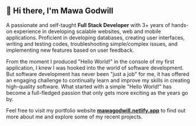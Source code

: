 ## 👋 Hi there, I'm Mawa Godwill

A passionate and self-taught **Full Stack Developer** with 3+ years of hands-on experience in developing scalable websites, web and mobile applications. Proficient in developing databases, creating user interfaces, writing and testing codes, troubleshooting simple/complex issues, and implementing new features based on user feedback.

From the moment I produced "Hello World!" in the console of my first application, I knew I was hooked into the world of software development. But software development has never been "just a job" for me, it has offered an engaging challenge to continually learn and improve my skills in creating high-quality software. What started with a simple "Hello World!" has become a full-fledged passion that only gets more exciting as
the years go by.

Feel free to visit my portfolio website **[mawagodwill.netlify.app](https://mawagodwill.netlify.app)** to find out more about me and explore some of my recent projects.

